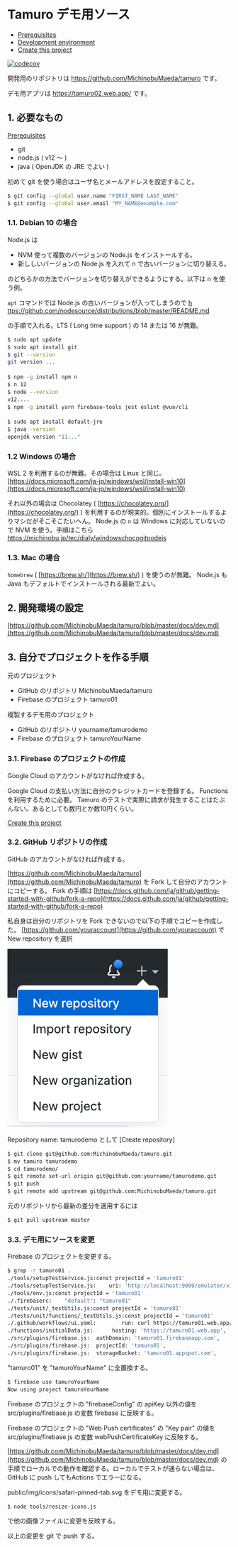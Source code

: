 Tamuro デモ用ソース
==========

- [Prerequisites](docs/prerequisites.md)
- [Development environment](docs/dev.md)
- [Create this project](docs/project.md)

[![codecov](https://codecov.io/gh/MichinobuMaeda/tamurodemo/branch/master/graph/badge.svg?token=BwGnjvAxsk)](https://codecov.io/gh/MichinobuMaeda/tamurodemo)

開発用のリポジトリは https://github.com/MichinobuMaeda/tamuro です。

デモ用アプリは https://tamuro02.web.app/ です。

## 1. 必要なもの

[Prerequisites](docs/prerequisites.md)

- git
- node.js ( v12 〜 )
- java ( OpenJDK の JRE でよい )

初めて git を使う場合はユーザ名とメールアドレスを設定すること。

```bash
$ git config --global user.name "FIRST_NAME LAST_NAME"
$ git config --global user.email "MY_NAME@example.com"
```

### 1.1. Debian 10 の場合

Node.js は

- NVM 使って複数のバージョンの Node.js をインストールする。
- 新ししいバージョンの Node.js を入れて n で古いバージョンに切り替える。

のどちらかの方法でバージョンを切り替えができるようにする。以下は n  を使う例。

`apt` コマンドでは Node.js の古いバージョンが入ってしまうので [h ttps://github.com/nodesource/distributions/blob/master/README.md](https://github.com/nodesource/distributions/blob/master/README.md)

の手順で入れる。LTS ( Long time support ) の 14 または 16 が無難。

```bash
$ sudo apt update
$ sudo apt install git
$ git --version
git version ...

$ npm -g install npm n
$ n 12
$ node --version
v12....
$ npm -g install yarn firebase-tools jest eslint @vue/cli

$ sudo apt install default-jre
$ java -version
openjdk version "11..."
```

### 1.2 Windows の場合

WSL 2 を利用するのが無難。その場合は Linux と同じ。
[https://docs.microsoft.com/ja-jp/windows/wsl/install-win10](https://docs.microsoft.com/ja-jp/windows/wsl/install-win10)

それ以外の場合は Chocolatey ( [https://chocolatey.org/](https://chocolatey.org/) ) を利用するのが現実的。個別にインストールするよりマシだがそこそこたいへん。 Node.js の `n` は Windows に対応していないので NVM を使う。手順はこちら https://michinobu.jp/tec/dialy/windowschocogitnodejs

### 1.3. Mac の場合

`homebrew` ( [https://brew.sh/](https://brew.sh/) ) を使うのが無難。
Node.js も Java もデフォルトでインストールされる最新でよい。

## 2. 開発環境の設定

[https://github.com/MichinobuMaeda/tamuro/blob/master/docs/dev.md](https://github.com/MichinobuMaeda/tamuro/blob/master/docs/dev.md)

## 3. 自分でプロジェクトを作る手順

元のプロジェクト

- GitHub のリポジトリ MichinobuMaeda/tamuro
- Firebase のプロジェクト tamuro01

複製するデモ用のプロジェクト

- GitHub のリポジトリ yourname/tamurodemo
- Firebase のプロジェクト tamuroYourName

### 3.1. Firebase のプロジェクトの作成

Google Cloud のアカウントがなければ作成する。

Google Cloud の支払い方法に自分のクレジットカードを登録する。 Functions を利用するために必要。 Tamuro のテストで実際に請求が発生することはたぶんない。あるとしても数円とか数10円くらい。

[Create this project](docs/project.md)

### 3.2. GitHub リポジトリの作成

GitHub のアカウントがなければ作成する。

[https://github.com/MichinobuMaeda/tamuro](https://github.com/MichinobuMaeda/tamuro) を Fork して自分のアカウントにコピーする。
Fork の手順は [https://docs.github.com/ja/github/getting-started-with-github/fork-a-repo](https://docs.github.com/ja/github/getting-started-with-github/fork-a-repo)

私自身は自分のリポジトリを Fork できないので以下の手順でコピーを作成した。
[https://github.com/youraccount](https://github.com/youraccount) で New repository を選択

![New repository](./docs/newrepo.png)

Repository name: tamurodemo として [Create repository]

```bash
$ git clone git@github.com:MichinobuMaeda/tamuro.git
$ mv tamuro tamurodemo
$ cd tamurodemo/
$ git remote set-url origin git@github.com:yourname/tamurodemo.git
$ git push
$ git remote add upstream git@github.com:MichinobuMaeda/tamuro.git
```

元のリポジトリから最新の差分を適用するには

```bash
$ git pull upstream master
```

### 3.3. デモ用にソースを変更

Firebase のプロジェクトを変更する。

```bash
$ grep -r tamuro01 .
./tools/setupTestService.js:const projectId = 'tamuro01'
./tools/setupTestService.js:    uri: 'http://localhost:9099/emulator/v1/projects/tamuro01/accounts',
./tools/env.js:const projectId = 'tamuro01'
./.firebaserc:    "default": "tamuro01"
./tests/unit/_testUtils.js:const projectId = 'tamuro01'
./tests/unit/functions/_testUtils.js:const projectId = 'tamuro01'
./.github/workflows/ui.yaml:        run: curl https://tamuro01.web.app/updateServiceVersion\?key\=$API_KEY
./functions/initialData.js:      hosting: 'https://tamuro01.web.app',
./src/plugins/firebase.js:  authDomain: 'tamuro01.firebaseapp.com',
./src/plugins/firebase.js:  projectId: 'tamuro01',
./src/plugins/firebase.js:  storageBucket: 'tamuro01.appspot.com',
```

"tamuro01" を "tamuroYourName" に全置換する。

```bash
$ firebase use tamuroYourName
Now using project tamuroYourName
```

Firebase のプロジェクトの "firebaseConfig" の apiKey 以外の値を src/plugins/firebase.js の変数 firebase に反映する。

Firebase のプロジェクトの "Web Push certificates" の "Key pair" の値を src/plugins/firebase.js の変数 webPushCertificateKey に反映する。

[https://github.com/MichinobuMaeda/tamuro/blob/master/docs/dev.md](https://github.com/MichinobuMaeda/tamuro/blob/master/docs/dev.md) の手順でローカルでの動作を確認する。ローカルでテストが通らない場合は、 GitHub に push してもActions でエラーになる。

public/img/icons/safari-pinned-tab.svg をデモ用に変更する。

```
$ node tools/resize-icons.js
```

で他の画像ファイルに変更を反映する。

以上の変更を git で push する。
